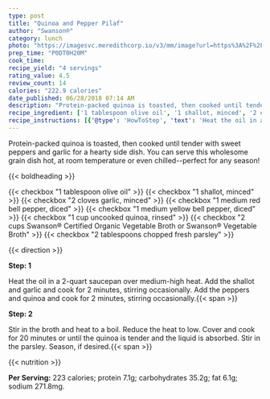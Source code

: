 ```yaml
---
type: post
title: "Quinoa and Pepper Pilaf"
author: "Swanson®"
category: lunch
photo: "https://imagesvc.meredithcorp.io/v3/mm/image?url=https%3A%2F%2Fimages.media-allrecipes.com%2Fuserphotos%2F2417870.jpg"
prep_time: "P0DT0H20M"
cook_time: 
recipe_yield: "4 servings"
rating_value: 4.5
review_count: 14
calories: "222.9 calories"
date_published: 06/28/2018 07:14 AM
description: "Protein-packed quinoa is toasted, then cooked until tender with sweet peppers and garlic for a hearty side dish. You can serve this wholesome grain dish hot, at room temperature or even chilled--perfect for any season!"
recipe_ingredient: ['1 tablespoon olive oil', '1 shallot, minced', '2 cloves garlic, minced', '1 medium red bell pepper, diced', '1 medium yellow bell pepper, diced', '1 cup uncooked quinoa, rinsed', '2 cups Swanson® Certified Organic Vegetable Broth or Swanson® Vegetable Broth', '2 tablespoons chopped fresh parsley']
recipe_instructions: [{'@type': 'HowToStep', 'text': 'Heat the oil in a 2-quart saucepan over medium-high heat. Add the shallot and garlic and cook for 2 minutes, stirring occasionally. Add the peppers and quinoa and cook for 2 minutes, stirring occasionally.\n'}, {'@type': 'HowToStep', 'text': 'Stir in the broth and heat to a boil. Reduce the heat to low. Cover and cook for 20 minutes or until the quinoa is tender and the liquid is absorbed. Stir in the parsley. Season, if desired.\n'}]
---
```


Protein-packed quinoa is toasted, then cooked until tender with sweet peppers and garlic for a hearty side dish. You can serve this wholesome grain dish hot, at room temperature or even chilled--perfect for any season! 

{{< boldheading >}}

{{< checkbox "1 tablespoon olive oil" >}}
{{< checkbox "1  shallot, minced" >}}
{{< checkbox "2 cloves garlic, minced" >}}
{{< checkbox "1 medium red bell pepper, diced" >}}
{{< checkbox "1 medium yellow bell pepper, diced" >}}
{{< checkbox "1 cup uncooked quinoa, rinsed" >}}
{{< checkbox "2 cups Swanson® Certified Organic Vegetable Broth or Swanson® Vegetable Broth" >}}
{{< checkbox "2 tablespoons chopped fresh parsley" >}}


{{< direction >}}

**Step: 1**

Heat the oil in a 2-quart saucepan over medium-high heat. Add the shallot and garlic and cook for 2 minutes, stirring occasionally. Add the peppers and quinoa and cook for 2 minutes, stirring occasionally.{{< span >}}

**Step: 2**

Stir in the broth and heat to a boil. Reduce the heat to low. Cover and cook for 20 minutes or until the quinoa is tender and the liquid is absorbed. Stir in the parsley. Season, if desired.{{< span >}}

{{< nutrition >}}

**Per Serving:** 223 calories; protein 7.1g; carbohydrates 35.2g; fat 6.1g; sodium 271.8mg.